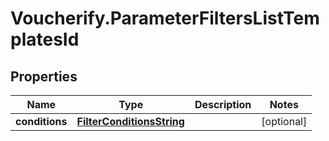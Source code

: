 # Voucherify.ParameterFiltersListTemplatesId

## Properties

Name | Type | Description | Notes
------------ | ------------- | ------------- | -------------
**conditions** | [**FilterConditionsString**](FilterConditionsString.md) |  | [optional] 


